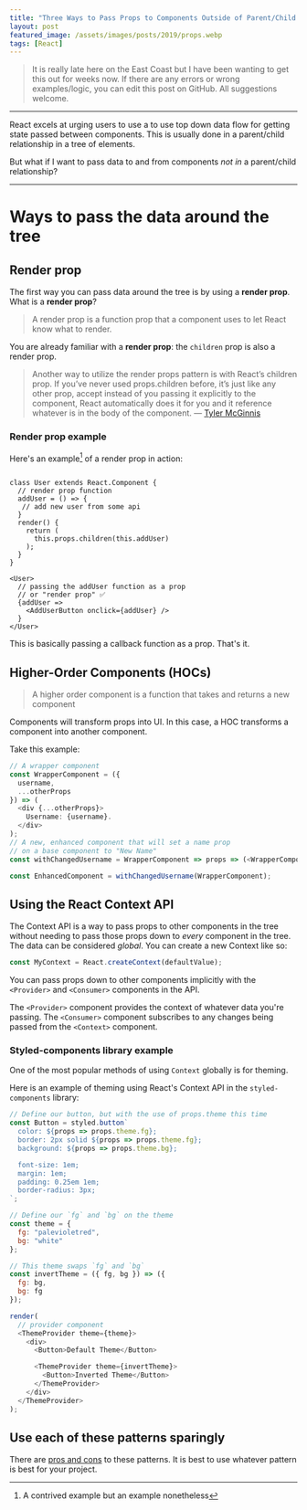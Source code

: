 ```yaml
---
title: "Three Ways to Pass Props to Components Outside of Parent/Child Relationships"
layout: post
featured_image: /assets/images/posts/2019/props.webp
tags: [React]
---
```


> It is really late here on the East Coast but I have been wanting to get this out for weeks now. If there are any errors or wrong examples/logic, you can edit this post on GitHub. All suggestions welcome.

---

React excels at urging users to use a to use top down data flow for getting state passed between components. This is usually done in a parent/child relationship in a tree of elements.

But what if I want to pass data to and from components *not in* a parent/child relationship?

---

# Ways to pass the data around the tree

## Render prop

The first way you can pass data around the tree is by using a **render prop**. What is a **render prop**?

> A render prop is a function prop that a component uses to let React know what to render.

You are already familiar with a **render prop**: the `children` prop is also a render prop.

> Another way to utilize the render props pattern is with React’s children prop. If you’ve never used props.children before, it’s just like any other prop, accept instead of you passing it explicitly to the component, React automatically does it for you and it reference whatever is in the body of the component.
> — [Tyler McGinnis](https://tylermcginnis.com/react-render-props/)

### Render prop example

Here's an example[^1] of a render prop in action:

```js{3,15}

class User extends React.Component {
  // render prop function
  addUser = () => {
   // add new user from some api
  }
  render() {
    return (
      this.props.children(this.addUser)
    );
  }
}

<User>
  // passing the addUser function as a prop
  // or "render prop" ✅
  {addUser =>
    <AddUserButton onclick={addUser} />
  }
</User>
```

This is basically passing a callback function as a prop. That's it.

## Higher-Order Components (HOCs)

> A higher order component is a function that takes and returns a new component

Components will transform props into UI. In this case, a HOC transforms a component into another component.

Take this example:

```js
// A wrapper component
const WrapperComponent = ({
  username,
  ...otherProps
}) => (
  <div {...otherProps}>
    Username: {username}.
  </div>
);
// A new, enhanced component that will set a name prop
// on a base component to "New Name"
const withChangedUsername = WrapperComponent => props => (<WrapperComponent {...props} username="bored potato"/>);

const EnhancedComponent = withChangedUsername(WrapperComponent);
```

## Using the React Context API

The Context API is a way to pass props to other components in the tree without needing to pass those props down to *every* component in the tree. The data can be considered *global*.
You can create a new Context like so:

```js
const MyContext = React.createContext(defaultValue);
```

You can pass props down to other components implicitly with the `<Provider>` and `<Consumer>` components in the API.

The `<Provider>` component provides the context of whatever data you're passing. The `<Consumer>` component subscribes to any changes being passed from the `<Context>` component.

### Styled-components library example

One of the most popular methods of using `Context` globally is for theming.

Here is an example of theming using React's Context API in the `styled-components` library:

```js
// Define our button, but with the use of props.theme this time
const Button = styled.button`
  color: ${props => props.theme.fg};
  border: 2px solid ${props => props.theme.fg};
  background: ${props => props.theme.bg};

  font-size: 1em;
  margin: 1em;
  padding: 0.25em 1em;
  border-radius: 3px;
`;

// Define our `fg` and `bg` on the theme
const theme = {
  fg: "palevioletred",
  bg: "white"
};

// This theme swaps `fg` and `bg`
const invertTheme = ({ fg, bg }) => ({
  fg: bg,
  bg: fg
});

render(
  // provider component
  <ThemeProvider theme={theme}>
    <div>
      <Button>Default Theme</Button>

      <ThemeProvider theme={invertTheme}>
        <Button>Inverted Theme</Button>
      </ThemeProvider>
    </div>
  </ThemeProvider>
);
```
## Use each of these patterns sparingly

There are [pros and cons](https://pawelgrzybek.com/cross-cutting-functionality-in-react-using-higher-order-components-render-props-and-hooks/) to these patterns. It is best to use whatever pattern is best for your project.

[^1]: A contrived example but an example nonetheless

